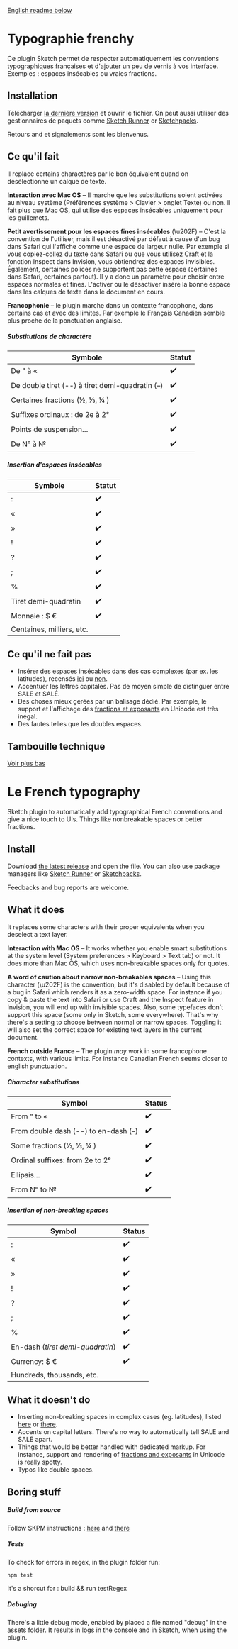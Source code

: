 [English readme below](#Le-French-typography)

# Typographie frenchy

Ce plugin Sketch permet de respecter automatiquement les conventions typographiques françaises et d'ajouter un peu de vernis à vos interface. Exemples : espaces insécables ou vraies fractions.

## Installation

Télécharger [la dernière version](https://github.com/Saint-loup/french-typography/releases/latest) et ouvrir le fichier. On peut aussi utiliser des gestionnaires de paquets comme [Sketch Runner](https://sketchrunner.com/) or [Sketchpacks](https://www.sketchpacks.com/Saint-loup/french-typography).

Retours and et signalements sont les bienvenus.

## Ce qu'il fait

Il replace certains charactères par le bon équivalent quand on désélectionne un calque de texte.

**Interaction avec Mac OS** – Il marche que les substitutions soient activées au niveau système (Préférences système > Clavier > onglet Texte) ou non. Il fait plus que Mac OS, qui utilise des espaces insécables uniquement pour les guillemets.

**Petit avertissement pour les espaces fines insécables** (\u202F) – C'est la convention de l'utiliser, mais il est désactivé par défaut à cause d'un bug dans Safari qui l'affiche comme une espace de largeur nulle. Par exemple si vous copiez-collez du texte dans Safari ou que vous utilisez Craft et la fonction Inspect dans Invision, vous obtiendrez des espaces invisibles. Également, certaines polices ne supportent pas cette espace (certaines dans Safari, certaines partout). Il y a donc un paramètre pour choisir entre espaces normales et  fines. L'activer ou le désactiver insère la bonne espace dans les calques de texte dans le document en cours.

**Francophonie** – le plugin marche dans un contexte francophone, dans certains cas et avec des limites. Par exemple le Français Canadien semble plus proche de la ponctuation anglaise.

##### Substitutions de charactère

| Symbole                                         | Statut |
| ----------------------------------------------- | ------ |
| De " à «                                        | ✔️      |
| De double tiret (--) à tiret demi-quadratin (–) | ✔️      |
| Certaines fractions (½, ⅓, ¼ )                  | ✔️      |
| Suffixes ordinaux : de 2e à 2ᵉ                  | ✔️      |
| Points de suspension…                           | ✔️      |
| De N° à №                                       | ✔️      |

##### Insertion d'espaces insécables

| Symbole                   | Statut |
| ------------------------- | ------ |
| :                         | ✔️      |
| «                         | ✔️      |
| »                         | ✔️      |
| !                         | ✔️      |
| ?                         | ✔️      |
| ;                         | ✔️      |
| %                         | ✔️      |
| Tiret demi-quadratin      | ✔️      |
| Monnaie :  $ €            | ✔️      |
| Centaines, milliers, etc. |        |

## Ce qu'il ne fait pas

- Insérer des espaces insécables dans des cas complexes (par ex. les latitudes), recensés [ici](https://www.btb.termiumplus.gc.ca/tpv2guides/guides/chroniq/index-fra.html?lang=fra&lettr=indx_autr8cDRJ-6fjpl0&page=9ouqyIer24Kc.html) ou [non](https://en.wikipedia.org/wiki/Wikipedia:Manual_of_Style#Non-breaking_spaces).
- Accentuer les lettres capitales. Pas de moyen simple de distinguer entre SALE et SALÉ.
- Des choses mieux gérées par un balisage dédié. Par exemple, le support et l'affichage des [fractions et exposants](https://en.wikipedia.org/wiki/Unicode_subscripts_and_superscripts#Superscripts_and_subscripts_block) en Unicode est très inégal.
- Des fautes telles que les doubles espaces.

## Tambouille technique

[Voir plus bas](#Boring-stuff)

# Le French typography

Sketch plugin to automatically add typographical French conventions and give a nice touch to UIs. Things like nonbreakable spaces or better fractions.

## Install

Download [the latest release](https://github.com/Saint-loup/french-typography/releases/latest) and open the file. You can also use package managers like  [Sketch Runner](https://sketchrunner.com/) or [Sketchpacks](https://www.sketchpacks.com/Saint-loup/french-typography).

Feedbacks and bug reports are welcome.

## What it does

It replaces some characters with their proper equivalents when you deselect a text layer. 

**Interaction with Mac OS** – It works whether you enable smart substitutions at the system level (System preferences > Keyboard > Text tab) or not. It does more than Mac OS, which uses non-breakable spaces only for quotes.

**A word of caution about narrow non-breakables spaces** –  Using this character (\u202F) is the convention, but it's disabled by default because of a bug in Safari which renders it as a zero-width space. For instance if you copy & paste the text into Safari or use Craft and the Inspect feature in Invision, you will end up with invisible spaces. Also, some typefaces don't support this space (some only in Sketch, some everywhere). That's why there's a setting to choose between normal or narrow spaces. Toggling it will also set the correct space for existing text layers in the current document.  

**French outside France** – The plugin *may* work in some francophone contexts, with various limits. For instance Canadian French seems closer to english punctuation.

##### Character substitutions

| Symbol                               | Status |
| ------------------------------------ | ------ |
| From " to «                          | ✔️      |
| From double dash (--) to en-dash (–) | ✔️      |
| Some fractions (½, ⅓, ¼ )            | ✔️      |
| Ordinal suffixes: from 2e to 2ᵉ      | ✔️      |
| Ellipsis…                            | ✔️      |
| From N° to №                         | ✔️      |

##### Insertion of non-breaking spaces

| Symbol                            | Status |
| --------------------------------- | ------ |
| :                                 | ✔️      |
| «                                 | ✔️      |
| »                                 | ✔️      |
| !                                 | ✔️      |
| ?                                 | ✔️      |
| ;                                 | ✔️      |
| %                                 | ✔️      |
| En-dash  (*tiret demi-quadratin*) | ✔️      |
| Currency:  $ €                    | ✔️      |
| Hundreds, thousands, etc.         |        |

## What it doesn't do

- Inserting non-breaking spaces in complex cases (eg. latitudes), listed [here](https://www.btb.termiumplus.gc.ca/tpv2guides/guides/chroniq/index-fra.html?lang=fra&lettr=indx_autr8cDRJ-6fjpl0&page=9ouqyIer24Kc.html) or [there](https://en.wikipedia.org/wiki/Wikipedia:Manual_of_Style#Non-breaking_spaces).
- Accents on capital letters. There's no way to automatically tell SALE and SALÉ apart.
- Things that would be better handled with dedicated markup. For instance, support and rendering of [fractions and exposants](https://en.wikipedia.org/wiki/Unicode_subscripts_and_superscripts#Superscripts_and_subscripts_block) in Unicode is really spotty.
- Typos like double spaces.

## Boring stuff

##### Build from source

Follow SKPM instructions : [here](https://skpm.io/help/) and [there](https://developer.sketchapp.com/guides/)

##### Tests

To check for errors in regex, in the plugin folder run:

`npm test`

It's a shorcut for : 
build && <sketchTool path> run <plugin path> testRegex

##### Debuging

There's a little debug mode, enabled by placed a file named "debug" in the assets folder. It results in logs in the console and in Sketch, when using the plugin. 
